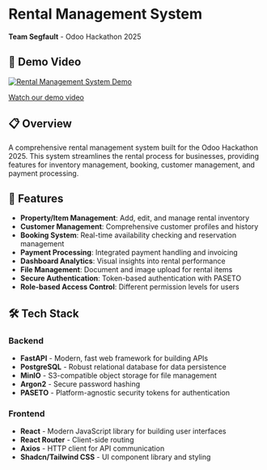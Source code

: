 # Rental Management System

**Team Segfault** - Odoo Hackathon 2025

## 🎥 Demo Video
[![Rental Management System Demo](https://img.youtube.com/vi/0J6QuiyV70Y/0.jpg)](https://youtu.be/0J6QuiyV70Y)

[Watch our demo video](https://youtu.be/0J6QuiyV70Y)

## 📋 Overview

A comprehensive rental management system built for the Odoo Hackathon 2025. This system streamlines the rental process for businesses, providing features for inventory management, booking, customer management, and payment processing.

## 🚀 Features

- **Property/Item Management**: Add, edit, and manage rental inventory
- **Customer Management**: Comprehensive customer profiles and history
- **Booking System**: Real-time availability checking and reservation management
- **Payment Processing**: Integrated payment handling and invoicing
- **Dashboard Analytics**: Visual insights into rental performance
- **File Management**: Document and image upload for rental items
- **Secure Authentication**: Token-based authentication with PASETO
- **Role-based Access Control**: Different permission levels for users

## 🛠️ Tech Stack

### Backend
- **FastAPI** - Modern, fast web framework for building APIs
- **PostgreSQL** - Robust relational database for data persistence
- **MinIO** - S3-compatible object storage for file management
- **Argon2** - Secure password hashing
- **PASETO** - Platform-agnostic security tokens for authentication

### Frontend
- **React** - Modern JavaScript library for building user interfaces
- **React Router** - Client-side routing
- **Axios** - HTTP client for API communication
- **Shadcn/Tailwind CSS** - UI component library and styling
